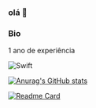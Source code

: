 ### olá 👋

### Bio

1 ano de experiência 

![Swift](https://img.shields.io/badge/Swift-FA7343?style=for-the-badge&logo=swift&logoColor=white)

[![Anurag's GitHub stats](https://github-readme-stats.vercel.app/api?username=mm-samu&theme=dark)](https://github.com/anuraghazra/github-readme-stats)

[![Readme Card](https://github-readme-stats.vercel.app/api/pin/?username=mmsamu&repo=github-readme-stats)](https://github.com/anuraghazra/github-readme-stats)
